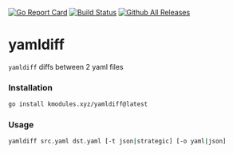 [![Go Report Card](https://goreportcard.com/badge/kmodules.xyz/yamldiff)](https://goreportcard.com/report/kmodules.xyz/yamldiff)
[![Build Status](https://github.com/kmodules/yamldiff/workflows/CI/badge.svg)](https://github.com/kmodules/yamldiff/actions?workflow=CI)
[![Github All Releases](https://img.shields.io/github/downloads/kmodules/yamldiff/total.svg)](https://github.com/kmodules/yamldiff/releases)

# yamldiff
`yamldiff` diffs between 2 yaml files

### Installation

```bash
go install kmodules.xyz/yamldiff@latest
```

### Usage

```bash
yamldiff src.yaml dst.yaml [-t json|strategic] [-o yaml|json]
```
